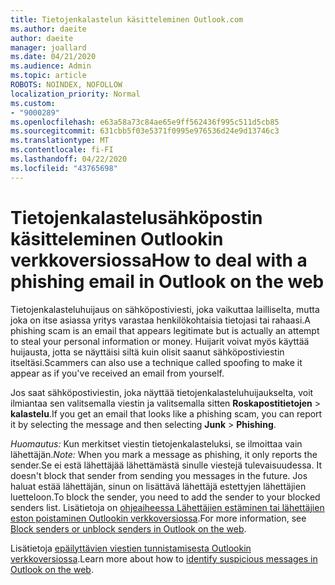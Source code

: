 ```yaml
---
title: Tietojenkalastelun käsitteleminen Outlook.com
ms.author: daeite
author: daeite
manager: joallard
ms.date: 04/21/2020
ms.audience: Admin
ms.topic: article
ROBOTS: NOINDEX, NOFOLLOW
localization_priority: Normal
ms.custom:
- "9000289"
ms.openlocfilehash: e63a58a73c84ae65e9ff562436f995c511d5cb85
ms.sourcegitcommit: 631cbb5f03e5371f0995e976536d24e9d13746c3
ms.translationtype: MT
ms.contentlocale: fi-FI
ms.lasthandoff: 04/22/2020
ms.locfileid: "43765698"
---
```

# <a name="how-to-deal-with-a-phishing-email-in-outlook-on-the-web"></a><span data-ttu-id="d9003-102">Tietojenkalastelusähköpostin käsitteleminen Outlookin verkkoversiossa</span><span class="sxs-lookup"><span data-stu-id="d9003-102">How to deal with a phishing email in Outlook on the web</span></span>

<span data-ttu-id="d9003-103">Tietojenkalasteluhuijaus on sähköpostiviesti, joka vaikuttaa lailliselta, mutta joka on itse asiassa yritys varastaa henkilökohtaisia tietojasi tai rahaasi.</span><span class="sxs-lookup"><span data-stu-id="d9003-103">A phishing scam is an email that appears legitimate but is actually an attempt to steal your personal information or money.</span></span> <span data-ttu-id="d9003-104">Huijarit voivat myös käyttää huijausta, jotta se näyttäisi siltä kuin olisit saanut sähköpostiviestin itseltäsi.</span><span class="sxs-lookup"><span data-stu-id="d9003-104">Scammers can also use a technique called spoofing to make it appear as if you've received an email from yourself.</span></span>

<span data-ttu-id="d9003-105">Jos saat sähköpostiviestin, joka näyttää tietojenkalasteluhuijaukselta, voit ilmiantaa sen valitsemalla viestin ja valitsemalla sitten **Roskapostitietojen** > **kalastelu**.</span><span class="sxs-lookup"><span data-stu-id="d9003-105">If you get an email that looks like a phishing scam, you can report it by selecting the message and then selecting **Junk** > **Phishing**.</span></span>

<span data-ttu-id="d9003-106">*Huomautus:* Kun merkitset viestin tietojenkalasteluksi, se ilmoittaa vain lähettäjän.</span><span class="sxs-lookup"><span data-stu-id="d9003-106">*Note:* When you mark a message as phishing, it only reports the sender.</span></span><span data-ttu-id="d9003-107">Se ei estä lähettäjää lähettämästä sinulle viestejä tulevaisuudessa.</span><span class="sxs-lookup"><span data-stu-id="d9003-107"> It doesn't block that sender from sending you messages in the future.</span></span> <span data-ttu-id="d9003-108">Jos haluat estää lähettäjän, sinun on lisättävä lähettäjä estettyjen lähettäjien luetteloon.</span><span class="sxs-lookup"><span data-stu-id="d9003-108">To block the sender, you need to add the sender to your blocked senders list.</span></span> <span data-ttu-id="d9003-109">Lisätietoja on [ohjeaiheessa Lähettäjien estäminen tai lähettäjien eston poistaminen Outlookin verkkoversiossa](https://support.office.com/article/9bf812d4-6995-4d19-901a-76d6e26939b0).</span><span class="sxs-lookup"><span data-stu-id="d9003-109">For more information, see [Block senders or unblock senders in Outlook on the web](https://support.office.com/article/9bf812d4-6995-4d19-901a-76d6e26939b0).</span></span>

<span data-ttu-id="d9003-110">Lisätietoja [epäilyttävien viestien tunnistamisesta Outlookin verkkoversiossa](https://support.office.com/article/3d44102b-6ce3-4f7c-a359-b623bec82206).</span><span class="sxs-lookup"><span data-stu-id="d9003-110">Learn more about how to [identify suspicious messages in Outlook on the web](https://support.office.com/article/3d44102b-6ce3-4f7c-a359-b623bec82206).</span></span>